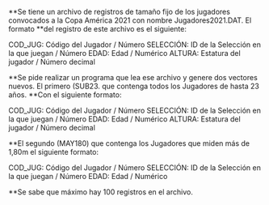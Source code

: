 **Se tiene un archivo de registros de tamaño fijo de los jugadores convocados a la Copa América 2021 con nombre Jugadores2021.DAT. El formato 
**del registro de este archivo es el siguiente:


COD_JUG: Código del Jugador / Número
SELECCIÓN: ID de la Selección en la que juegan / Número
EDAD: Edad / Numérico
ALTURA: Estatura del jugador / Número decimal


**Se pide realizar un programa que lea ese archivo y genere dos vectores nuevos. El primero (SUB23. que contenga todos los Jugadores de hasta 23 años. 
**Con el siguiente formato:


COD_JUG: Código del Jugador / Número
SELECCIÓN: ID de la Selección en la que juegan / Número
EDAD: Edad / Numérico
ALTURA: Estatura del jugador / Número decimal


**El segundo (MAY180) que contenga los Jugadores que miden más de 1,80m el siguiente formato:

COD_JUG: Código del Jugador / Número
SELECCIÓN: ID de la Selección en la que juegan / Número
EDAD: Edad / Numérico


**Se sabe que máximo hay 100 registros en el archivo.
